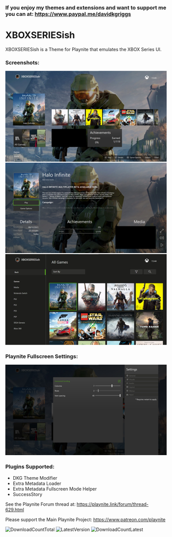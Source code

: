 ### If you enjoy my themes and extensions and want to support me you can at: https://www.paypal.me/davidkgriggs

# XBOXSERIESish
XBOXSERIESish is a Theme for Playnite that emulates the XBOX Series UI.

### Screenshots:
![](https://raw.githubusercontent.com/davidkgriggs/XBOXSERIESish/main/Media/screenshot_01.jpg)
![](https://raw.githubusercontent.com/davidkgriggs/XBOXSERIESish/main/Media/screenshot_02.jpg)
![](https://raw.githubusercontent.com/davidkgriggs/XBOXSERIESish/main/Media/screenshot_03.jpg)

### Playnite Fullscreen Settings:
![](https://raw.githubusercontent.com/davidkgriggs/XBOXSERIESish/main/Media/screenshot_04.jpg)

### Plugins Supported:
* DKG Theme Modifier
* Extra Metadata Loader
* Extra Metadata Fullscreen Mode Helper
* SuccessStory

See the Playnite Forum thread at: https://playnite.link/forum/thread-629.html

Please support the Main Playnite Project: https://www.patreon.com/playnite

![DownloadCountTotal](https://img.shields.io/github/downloads/davidkgriggs/XBOXSERIESish/total?label=total%20downloads&style=for-the-badge)
![LatestVersion](https://img.shields.io/github/v/tag/davidkgriggs/XBOXSERIESish?label=Latest%20version&style=for-the-badge)
![DownloadCountLatest](https://img.shields.io/github/downloads/davidkgriggs/XBOXSERIESish/latest/total?style=for-the-badge)
